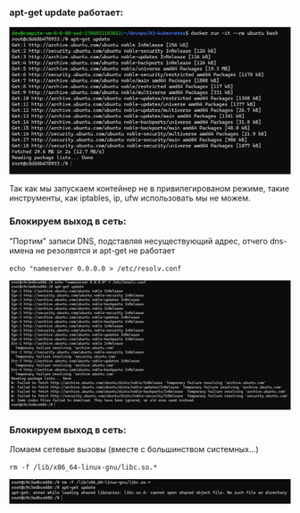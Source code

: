 
### apt-get update работает:
![alt text](./assets/01-working-apt-get-update.jpg)

Так как мы запускаем контейнер не в привилегированом режиме, такие инструменты, как iptables, ip, ufw использовать мы не можем.

### Блокируем выход в сеть:
"Портим" записи DNS, подставляя несуществующий адрес, отчего dns-имена не резолвятся и apt-get не работает

``echo "nameserver 0.0.0.0 > /etc/resolv.conf``

![alt text](./assets/02-corrupt-dns.jpg)

### Блокируем выход в сеть:
Ломаем сетевые вызовы (вместе с большинством системных...)

``rm -f /lib/x86_64-linux-gnu/libc.so.*``

![alt text](./assets/03-removed-lib.jpg)

